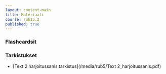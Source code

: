 ```yaml
---
layout: content-main
title: Materiaali
course: rub15.2
published: true
---
```


### Flashcardsit


### Tarkistukset

- [Text 2 harjoitussanis tarkistus](/media/rub5/Text 2_harjoitussanis.pdf)